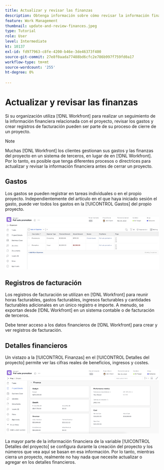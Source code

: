```yaml
---
title: Actualizar y revisar las finanzas
description: Obtenga información sobre cómo revisar la información financiera asociada a un proyecto en [!DNL  Workfront].
feature: Work Management
thumbnail: update-and-review-finances.jpeg
type: Tutorial
role: User
level: Intermediate
kt: 10137
exl-id: fd977963-c8fe-4200-b46e-3de46373f400
source-git-commit: 27e8f0aada77488bd6cfc2e786b997f759fd0a17
workflow-type: tm+mt
source-wordcount: '255'
ht-degree: 0%

---
```


# Actualizar y revisar las finanzas

Si su organización utiliza [!DNL Workfront] para realizar un seguimiento de la información financiera relacionada con el proyecto, revisar los gastos y crear registros de facturación pueden ser parte de su proceso de cierre de un proyecto.

>[!NOTE]
>
>Muchas [!DNL Workfront] los clientes gestionan sus gastos y las finanzas del proyecto en un sistema de terceros, en lugar de en [!DNL Workfront]. Por lo tanto, es posible que tenga diferentes procesos o directrices para actualizar y revisar la información financiera antes de cerrar un proyecto.


## Gastos

Los gastos se pueden registrar en tareas individuales o en el propio proyecto. Independientemente del artículo en el que haya iniciado sesión el gasto, puede ver todos los gastos en la [!UICONTROL Gastos] del propio proyecto.

![[!UICONTROL Gastos] sección de un proyecto](assets/expense-section.png)

## Registros de facturación

Los registros de facturación se utilizan en [!DNL Workfront] para reunir horas facturables, gastos facturables, ingresos facturables y cantidades facturables adicionales en un único registro e importe. A menudo, se exportan desde [!DNL Workfront] en un sistema contable o de facturación de terceros.

Debe tener acceso a los datos financieros de [!DNL Workfront] para crear y ver registros de facturación.

## Detalles financieros

Un vistazo a la [!UICONTROL Finanzas] en el [!UICONTROL Detalles del proyecto] permite ver las cifras reales de beneficios, ingresos y costes.

![Sección de finanzas de [!UICONTROL Detalles del proyecto] ventana de un proyecto](assets/finance-section-project-details.png)

La mayor parte de la información financiera de la variable [!UICONTROL Detalles del proyecto] se configura durante la creación del proyecto y los números que vea aquí se basan en esa información. Por lo tanto, mientras cierra un proyecto, realmente no hay nada que necesite actualizar o agregar en los detalles financieros.

<!---
learn more urls
Create billing records
Manage project expenses
Project finances
--->
